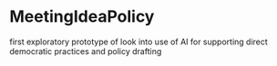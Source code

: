 # MeetingIdeaPolicy
first exploratory prototype of look into use of AI for supporting direct democratic practices and policy drafting
